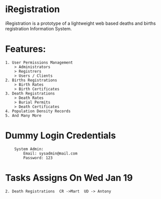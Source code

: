 # iRegistration
iRegistration is a prototype of a lightweight web based deaths and births registration Information System.

# Features:
```
1. User Permissions Management
    > Administrators
    > Registrers
    > Users / Clients
2. Births Registrations
    > Birth Rates
    > Birth Certificates
3. Death Registrations
    > Death Rates
    > Burial Permits
    > Death Certificates 
4. Population Density Records
5. And Many More 
```


# Dummy Login Credentials
```
    System Admin:
        Email: sysadmin@mail.com
        Password: 123
```

# Tasks Assigns On Wed Jan 19
```
2. Death Registrations  CR ->Mart  UD -> Antony
```
